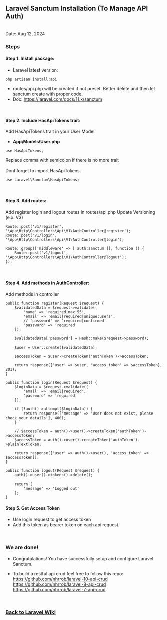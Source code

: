 ## Laravel Sanctum Installation (To Manage API Auth)

<br/>Date: Aug 12, 2024 <br/>

### Steps
#### Step 1. **Install package:** 
- Laravel latest version: <br>
``` 
php artisan install:api
```
- routes/api.php will be created if not preset. Better delete and then let sanctum create with proper code.
- Doc: https://laravel.com/docs/11.x/sanctum 
<br>

#### Step 2. **Include HasApiTokens trait:**
Add HasApiTokens trait in your User Model:
- **App\Models\User.php**
``` 
use HasApiTokens,
```
Replace comma with semicolon if there is no more trait <br><br>
Dont forget to import HasApiTokens. <br> 

``` 
use Laravel\Sanctum\HasApiTokens; 
```
<br>

#### Step 3. **Add routes:**
Add register login and logout routes in routes/api.php
Update Versioning (e.x. V3)
``` 
Route::post('v1/register', '\App\Http\Controllers\Api\V1\AuthController@register');
Route::post('v1/login', '\App\Http\Controllers\Api\V1\AuthController@login');

Route::group(['middleware' => ['auth:sanctum']], function () {
    Route::post('v1/logout', '\App\Http\Controllers\Api\V1\AuthController@logout');
});
``` 

<br>

#### Step 4. **Add methods in AuthController:**
Add methods in controller
``` 
public function register(Request $request) {
    $validatedData = $request->validate([
        'name' => 'required|max:55',
        'email' => 'email|required|unique:users',
        // 'password' => 'required|confirmed'
        'password' => 'required'
    ]);

    $validatedData['password'] = Hash::make($request->password);

    $user = User::create($validatedData);

    $accessToken = $user->createToken('authToken')->accessToken;

    return response(['user' => $user, 'access_token' => $accessToken], 201);
}

public function login(Request $request) {
    $loginData = $request->validate([
        'email' => 'email|required',
        'password' => 'required'
    ]);

    if (!auth()->attempt($loginData)) {
        return response(['message' => 'User does not exist, please check your details'], 400);
    }

    // $accessToken = auth()->user()->createToken('authToken')->accessToken;
    $accessToken = auth()->user()->createToken('authToken')->plainTextToken;

    return response(['user' => auth()->user(), 'access_token' => $accessToken]);
}

public function logout(Request $request) {
    auth()->user()->tokens()->delete();

    return [
        'message' => 'Logged out'
    ];
}
``` 

#### Step 5. **Get Access Token**  
- Use login request to get access token
- Add this token as bearer token on each api request.
<br>

### We are done!

- Congratulations! You have successfully setup and configure Laravel Sanctum. <br>

- To build a restful api crud feel free to follow this repo: <br>
<a href="https://github.com/nhrrob/laravel-10-api-crud">https://github.com/nhrrob/laravel-10-api-crud </a> <br>
<a href="https://github.com/nhrrob/laravel-8-api-crud">https://github.com/nhrrob/laravel-8-api-crud </a> <br>
<a href="https://github.com/nhrrob/laravel-7-api-crud">https://github.com/nhrrob/laravel-7-api-crud</a>


<br>

### <a href='https://github.com/nhrrob/laravelwiki'>Back to Laravel Wiki</a>
